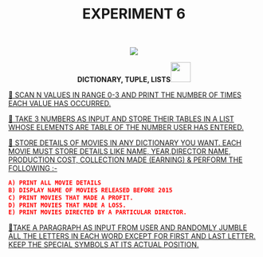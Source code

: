 <h1 align="center">EXPERIMENT 6</h1>
<!-- PROJECT LOGO -->
<br />
<p align="center">
  <a href="https://github.com/DHANOLA/CLASS-NOTIX/edit/root/SEMESTER%201/PYTHON%20PROGRAMMING%20LAB/EXPERIMENT%206">
    <img src="https://media.giphy.com/media/efC0bBIS3G2FmgnJGU/giphy.gif" >
  </a>

  

  <p align="center">
  <b>DICTIONARY, TUPLE, LISTS<img src="https://media.giphy.com/media/ducsQFMyHcdiTeIcuD/giphy.gif" width="40" height="40" /></b>
    <br />
   
  </p>
</p>



   <a href="https://github.com/DHANOLA/CLASS-NOTIX/blob/root/SEMESTER%201/PYTHON%20PROGRAMMING%20LAB/EXPERIMENT%206/QUESTION%201.py" style="color: ">💠 SCAN N VALUES IN RANGE 0-3 AND PRINT THE NUMBER OF TIMES EACH VALUE HAS OCCURRED. </a><br />
  

<a href="https://github.com/DHANOLA/CLASS-NOTIX/blob/root/SEMESTER%201/PYTHON%20PROGRAMMING%20LAB/EXPERIMENT%206/QUESTION%202.py" style="color: ">💠 TAKE 3 NUMBERS AS INPUT AND STORE THEIR TABLES IN A LIST WHOSE ELEMENTS ARE TABLE OF THE NUMBER USER HAS ENTERED. </a><br /> 

<a href="https://github.com/DHANOLA/CLASS-NOTIX/blob/root/SEMESTER%201/PYTHON%20PROGRAMMING%20LAB/EXPERIMENT%206/QUESTION%203.py" style="color: ">💠 STORE DETAILS OF MOVIES IN ANY DICTIONARY YOU WANT. EACH MOVIE MUST STORE DETAILS LIKE NAME, YEAR,DIRECTOR NAME, PRODUCTION COST, COLLECTION MADE (EARNING) & PERFORM THE FOLLOWING :-</a><br />

 ```json
 A) PRINT ALL MOVIE DETAILS
B) DISPLAY NAME OF MOVIES RELEASED BEFORE 2015
C) PRINT MOVIES THAT MADE A PROFIT.
D) PRINT MOVIES THAT MADE A LOSS.
E) PRINT MOVIES DIRECTED BY A PARTICULAR DIRECTOR.
```
 
 
 <a href="https://github.com/DHANOLA/CLASS-NOTIX/blob/root/SEMESTER%201/PYTHON%20PROGRAMMING%20LAB/EXPERIMENT%206/QUESTION%202.py" style="color: ">💠TAKE A PARAGRAPH AS INPUT FROM USER AND RANDOMLY JUMBLE ALL THE LETTERS IN EACH WORD EXCEPT FOR FIRST AND LAST LETTER. KEEP THE SPECIAL SYMBOLS AT ITS ACTUAL POSITION.</a><br />




